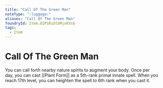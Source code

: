 ```yaml
---
title: "Call Of The Green Man"
noteType: ":luggage:"
aliases: "Call Of The Green Man"
foundryId: Item.OIP1RiOlbMjxKVsb
tags:
  - Item
---
```


# Call Of The Green Man

You can call forth nearby nature spirits to augment your body. Once per day, you can cast [[Plant Form]] as a 5th-rank primal innate spell. When you reach 17th level, you can heighten the spell to 6th rank when you cast it.
